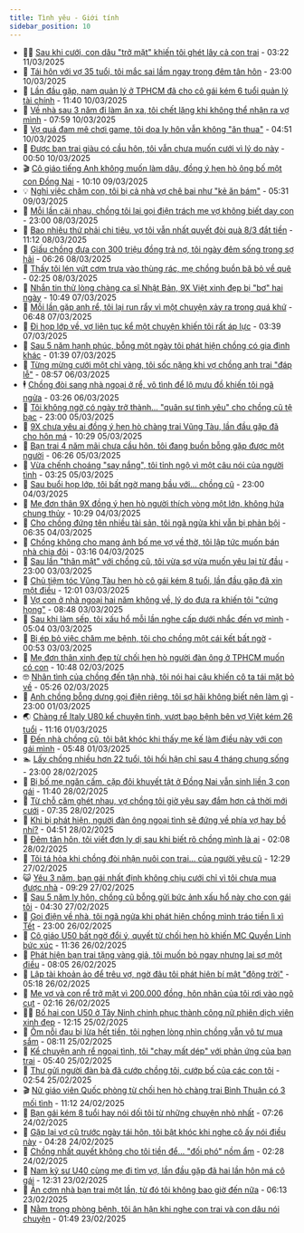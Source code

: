 ```yaml
---
title: Tình yêu - Giới tính
sidebar_position: 10
---
```


<!-- dantri-tinh-yeu-gioi-tinh:START -->
- 👨‍🏫 [Sau khi cưới, con dâu &quot;trở mặt&quot; khiến tôi ghét lây cả con trai](https://dantri.com.vn/tinh-yeu-gioi-tinh/sau-khi-cuoi-con-dau-tro-mat-khien-toi-ghet-lay-ca-con-trai-20250311102104177.htm) - 03:22 11/03/2025
- 🦣 [Tái hôn với vợ 35 tuổi, tôi mắc sai lầm ngay trong đêm tân hôn](https://dantri.com.vn/tinh-yeu-gioi-tinh/tai-hon-voi-vo-35-tuoi-toi-mac-sai-lam-ngay-trong-dem-tan-hon-20250310235751322.htm) - 23:00 10/03/2025
- 🔭 [Lần đầu gặp, nam quản lý ở TPHCM đã cho cô gái kém 6 tuổi quản lý tài chính](https://dantri.com.vn/tinh-yeu-gioi-tinh/lan-dau-gap-nam-quan-ly-o-tphcm-da-cho-co-gai-kem-6-tuoi-quan-ly-tai-chinh-20250310111110733.htm) - 11:40 10/03/2025
- 🧐 [Về nhà sau 3 năm đi làm ăn xa, tôi chết lặng khi không thể nhận ra vợ mình](https://dantri.com.vn/tinh-yeu-gioi-tinh/ve-nha-sau-3-nam-di-lam-an-xa-toi-chet-lang-khi-khong-the-nhan-ra-vo-minh-20250310145651663.htm) - 07:59 10/03/2025
- 🫶 [Vợ quá đam mê chơi game, tôi dọa ly hôn vẫn không &quot;ăn thua&quot;](https://dantri.com.vn/tinh-yeu-gioi-tinh/vo-qua-dam-me-choi-game-toi-doa-ly-hon-van-khong-an-thua-20250310114806831.htm) - 04:51 10/03/2025
- 💃 [Được bạn trai giàu có cầu hôn, tôi vẫn chưa muốn cưới vì lý do này](https://dantri.com.vn/tinh-yeu-gioi-tinh/duoc-ban-trai-giau-co-cau-hon-toi-van-chua-muon-cuoi-vi-ly-do-nay-20250310074749364.htm) - 00:50 10/03/2025
- 🎬 [Cô giáo tiếng Anh không muốn làm dâu, đồng ý hẹn hò ông bố một con Đồng Nai](https://dantri.com.vn/tinh-yeu-gioi-tinh/co-giao-tieng-anh-khong-muon-lam-dau-dong-y-hen-ho-ong-bo-mot-con-dong-nai-20250309071055032.htm) - 10:10 09/03/2025
- 💡 [Nghỉ việc chăm con, tôi bị cả nhà vợ chê bai như &quot;kẻ ăn bám&quot;](https://dantri.com.vn/tinh-yeu-gioi-tinh/nghi-viec-cham-con-toi-bi-ca-nha-vo-che-bai-nhu-ke-an-bam-20250309123103433.htm) - 05:31 09/03/2025
- 🙉 [Mỗi lần cãi nhau, chồng tôi lại gọi điện trách mẹ vợ không biết dạy con](https://dantri.com.vn/tinh-yeu-gioi-tinh/moi-lan-cai-nhau-chong-toi-lai-goi-dien-trach-me-vo-khong-biet-day-con-20250304192250766.htm) - 23:00 08/03/2025
- 🚦 [Bao nhiêu thứ phải chi tiêu, vợ tôi vẫn nhất quyết đòi quà 8/3 đắt tiền](https://dantri.com.vn/tinh-yeu-gioi-tinh/bao-nhieu-thu-phai-chi-tieu-vo-toi-van-nhat-quyet-doi-qua-83-dat-tien-20250308100458915.htm) - 11:12 08/03/2025
- 🥸 [Giấu chồng đưa con 300 triệu đồng trả nợ, tôi ngày đêm sống trong sợ hãi](https://dantri.com.vn/tinh-yeu-gioi-tinh/giau-chong-dua-con-300-trieu-dong-tra-no-toi-ngay-dem-song-trong-so-hai-20250308094455925.htm) - 06:26 08/03/2025
- 🤡 [Thấy tôi lén vứt cơm trưa vào thùng rác, mẹ chồng buồn bã bỏ về quê](https://dantri.com.vn/tinh-yeu-gioi-tinh/thay-toi-len-vut-com-trua-vao-thung-rac-me-chong-buon-ba-bo-ve-que-20250308092249982.htm) - 02:25 08/03/2025
- 🦩 [Nhắn tin thử lòng chàng ca sĩ Nhật Bản, 9X Việt xinh đẹp bị &quot;bơ&quot; hai ngày](https://dantri.com.vn/tinh-yeu-gioi-tinh/nhan-tin-thu-long-chang-ca-si-nhat-ban-9x-viet-xinh-dep-bi-bo-hai-ngay-20250307151531231.htm) - 10:49 07/03/2025
- 🤡 [Mỗi lần gặp anh rể, tôi lại run rẩy vì một chuyện xảy ra trong quá khứ](https://dantri.com.vn/tinh-yeu-gioi-tinh/moi-lan-gap-anh-re-toi-lai-run-ray-vi-mot-chuyen-xay-ra-trong-qua-khu-20250307103422319.htm) - 06:48 07/03/2025
- 🌊 [Đi họp lớp về, vợ liên tục kể một chuyện khiến tôi rất áp lực](https://dantri.com.vn/tinh-yeu-gioi-tinh/di-hop-lop-ve-vo-lien-tuc-ke-mot-chuyen-khien-toi-rat-ap-luc-20250307103826676.htm) - 03:39 07/03/2025
- 🐘 [Sau 5 năm hạnh phúc, bỗng một ngày tôi phát hiện chồng có gia đình khác](https://dantri.com.vn/tinh-yeu-gioi-tinh/sau-5-nam-hanh-phuc-bong-mot-ngay-toi-phat-hien-chong-co-gia-dinh-khac-20250307083918177.htm) - 01:39 07/03/2025
- 🚀 [Từng mừng cưới một chỉ vàng, tôi sốc nặng khi vợ chồng anh trai  &quot;đáp lễ&quot;](https://dantri.com.vn/tinh-yeu-gioi-tinh/tung-mung-cuoi-mot-chi-vang-toi-soc-nang-khi-vo-chong-anh-trai-dap-le-20250306155625608.htm) - 08:57 06/03/2025
- 🕴 [Chồng đòi sang nhà ngoại ở rể, vô tình để lộ mưu đồ khiến tôi ngã ngửa](https://dantri.com.vn/tinh-yeu-gioi-tinh/chong-doi-sang-nha-ngoai-o-re-vo-tinh-de-lo-muu-do-khien-toi-nga-ngua-20250305111136368.htm) - 03:26 06/03/2025
- 🚀 [Tôi không ngờ có ngày trở thành... &quot;quân sư tình yêu&quot; cho chồng cũ tệ bạc](https://dantri.com.vn/tinh-yeu-gioi-tinh/toi-khong-ngo-co-ngay-tro-thanh-quan-su-tinh-yeu-cho-chong-cu-te-bac-20250305183937086.htm) - 23:00 05/03/2025
- 👺 [9X chưa yêu ai đồng ý hẹn hò chàng trai Vũng Tàu, lần đầu gặp đã cho hôn má](https://dantri.com.vn/tinh-yeu-gioi-tinh/9x-chua-yeu-ai-dong-y-hen-ho-chang-trai-vung-tau-lan-dau-gap-da-cho-hon-ma-20250305135028359.htm) - 10:29 05/03/2025
- 💄 [Bạn trai 4 năm mãi chưa cầu hôn, tôi đang buồn bỗng gặp được một người](https://dantri.com.vn/tinh-yeu-gioi-tinh/ban-trai-4-nam-mai-chua-cau-hon-toi-dang-buon-bong-gap-duoc-mot-nguoi-20250305124019490.htm) - 06:26 05/03/2025
- 🌊 [Vừa chếnh choáng &quot;say nắng&quot;, tôi tỉnh ngộ vì một câu nói của người tình](https://dantri.com.vn/tinh-yeu-gioi-tinh/vua-chenh-choang-say-nang-toi-tinh-ngo-vi-mot-cau-noi-cua-nguoi-tinh-20250304221159577.htm) - 03:25 05/03/2025
- 🚦 [Sau buổi họp lớp, tôi bất ngờ mang bầu với... chồng cũ](https://dantri.com.vn/tinh-yeu-gioi-tinh/sau-buoi-hop-lop-toi-bat-ngo-mang-bau-voi-chong-cu-20250304172155390.htm) - 23:00 04/03/2025
- 👹 [Mẹ đơn thân 9X đồng ý hẹn hò người thích vòng một lớn, không hứa chung thủy](https://dantri.com.vn/tinh-yeu-gioi-tinh/me-don-than-9x-dong-y-hen-ho-nguoi-thich-vong-mot-lon-khong-hua-chung-thuy-20250304151433272.htm) - 10:29 04/03/2025
- 🚀 [Cho chồng đứng tên nhiều tài sản, tôi ngã ngửa khi vẫn bị phản bội](https://dantri.com.vn/tinh-yeu-gioi-tinh/cho-chong-dung-ten-nhieu-tai-san-toi-nga-ngua-khi-van-bi-phan-boi-20250304133435104.htm) - 06:35 04/03/2025
- 🌁 [Chồng không cho mang ảnh bố mẹ vợ về thờ, tôi lập tức muốn bán nhà chia đôi](https://dantri.com.vn/tinh-yeu-gioi-tinh/chong-khong-cho-mang-anh-bo-me-vo-ve-tho-toi-lap-tuc-muon-ban-nha-chia-doi-20250304101524324.htm) - 03:16 04/03/2025
- 🧰 [Sau lần &quot;thân mật&quot; với chồng cũ, tôi vừa sợ vừa muốn yêu lại từ đầu](https://dantri.com.vn/tinh-yeu-gioi-tinh/sau-lan-than-mat-voi-chong-cu-toi-vua-so-vua-muon-yeu-lai-tu-dau-20250303135340255.htm) - 23:00 03/03/2025
- 🦅 [Chủ tiệm tóc Vũng Tàu hẹn hò cô gái kém 8 tuổi, lần đầu gặp đã xin một điều](https://dantri.com.vn/tinh-yeu-gioi-tinh/chu-tiem-toc-vung-tau-hen-ho-co-gai-kem-8-tuoi-lan-dau-gap-da-xin-mot-dieu-20250303085116633.htm) - 12:01 03/03/2025
- 🌈 [Vợ con ở nhà ngoại hai năm không về, lý do đưa ra khiến tôi &quot;cứng họng&quot;](https://dantri.com.vn/tinh-yeu-gioi-tinh/vo-con-o-nha-ngoai-hai-nam-khong-ve-ly-do-dua-ra-khien-toi-cung-hong-20250303154827046.htm) - 08:48 03/03/2025
- 🌋 [Sau khi làm sếp, tôi xấu hổ mỗi lần nghe cấp dưới nhắc đến vợ mình](https://dantri.com.vn/tinh-yeu-gioi-tinh/sau-khi-lam-sep-toi-xau-ho-moi-lan-nghe-cap-duoi-nhac-den-vo-minh-20250303103737468.htm) - 05:04 03/03/2025
- 👺 [Bị ép bỏ việc chăm mẹ bệnh, tôi cho chồng một cái kết bất ngờ](https://dantri.com.vn/tinh-yeu-gioi-tinh/bi-ep-bo-viec-cham-me-benh-toi-cho-chong-mot-cai-ket-bat-ngo-20250228164406372.htm) - 00:53 03/03/2025
- 🎃 [Mẹ đơn thân xinh đẹp từ chối hẹn hò người đàn ông ở TPHCM muốn có con](https://dantri.com.vn/tinh-yeu-gioi-tinh/me-don-than-xinh-dep-tu-choi-hen-ho-nguoi-dan-ong-o-tphcm-muon-co-con-20250302071449356.htm) - 10:48 02/03/2025
- 🤓 [Nhân tình của chồng đến tận nhà, tôi nói hai câu khiến cô ta tái mặt bỏ về](https://dantri.com.vn/tinh-yeu-gioi-tinh/nhan-tinh-cua-chong-den-tan-nha-toi-noi-hai-cau-khien-co-ta-tai-mat-bo-ve-20250302122610728.htm) - 05:26 02/03/2025
- 🤠 [Anh chồng bỗng dưng gọi điện riêng, tôi sợ hãi không biết nên làm gì](https://dantri.com.vn/tinh-yeu-gioi-tinh/anh-chong-bong-dung-goi-dien-rieng-toi-so-hai-khong-biet-nen-lam-gi-20250302032502985.htm) - 23:00 01/03/2025
- 🌏 [Chàng rể Italy U80 kể chuyện tình, vượt bạo bệnh bên vợ Việt kém 26 tuổi](https://dantri.com.vn/tinh-yeu-gioi-tinh/chang-re-italy-u80-ke-chuyen-tinh-vuot-bao-benh-ben-vo-viet-kem-26-tuoi-20250301070819306.htm) - 11:16 01/03/2025
- 🚀 [Đến nhà chồng cũ, tôi bật khóc khi thấy mẹ kế làm điều này với con gái mình](https://dantri.com.vn/tinh-yeu-gioi-tinh/den-nha-chong-cu-toi-bat-khoc-khi-thay-me-ke-lam-dieu-nay-voi-con-gai-minh-20250301104227942.htm) - 05:48 01/03/2025
- 🏊 [Lấy chồng nhiều hơn 22 tuổi, tôi hối hận chỉ sau 4 tháng chung sống](https://dantri.com.vn/tinh-yeu-gioi-tinh/lay-chong-nhieu-hon-22-tuoi-toi-hoi-han-chi-sau-4-thang-chung-song-20250228104845805.htm) - 23:00 28/02/2025
- 🦒 [Bị bố mẹ ngăn cấm, cặp đôi khuyết tật ở Đồng Nai vẫn sinh liền 3 con gái](https://dantri.com.vn/tinh-yeu-gioi-tinh/bi-bo-me-ngan-cam-cap-doi-khuyet-tat-o-dong-nai-van-sinh-lien-3-con-gai-20250228134514781.htm) - 11:40 28/02/2025
- 💂 [Từ chỗ căm ghét nhau, vợ chồng tôi giờ yêu say đắm hơn cả thời mới cưới](https://dantri.com.vn/tinh-yeu-gioi-tinh/tu-cho-cam-ghet-nhau-vo-chong-toi-gio-yeu-say-dam-hon-ca-thoi-moi-cuoi-20250228122026163.htm) - 07:35 28/02/2025
- 💫 [Khi bị phát hiện, người đàn ông ngoại tình sẽ đứng về phía vợ hay bồ nhí?](https://dantri.com.vn/tinh-yeu-gioi-tinh/khi-bi-phat-hien-nguoi-dan-ong-ngoai-tinh-se-dung-ve-phia-vo-hay-bo-nhi-20250228105612211.htm) - 04:51 28/02/2025
- 🧠 [Đêm tân hôn, tôi viết đơn ly dị sau khi biết rõ chồng mình là ai](https://dantri.com.vn/tinh-yeu-gioi-tinh/dem-tan-hon-toi-viet-don-ly-di-sau-khi-biet-ro-chong-minh-la-ai-20250227221218407.htm) - 02:08 28/02/2025
- 🎡 [Tôi tá hỏa khi chồng đòi nhận nuôi con trai... của người yêu cũ](https://dantri.com.vn/tinh-yeu-gioi-tinh/toi-ta-hoa-khi-chong-doi-nhan-nuoi-con-trai-cua-nguoi-yeu-cu-20250227165254349.htm) - 12:29 27/02/2025
- 😺 [Yêu 3 năm, bạn gái nhất định không chịu cưới chỉ vì tôi chưa mua được nhà](https://dantri.com.vn/tinh-yeu-gioi-tinh/yeu-3-nam-ban-gai-nhat-dinh-khong-chiu-cuoi-chi-vi-toi-chua-mua-duoc-nha-20250227162916259.htm) - 09:29 27/02/2025
- 🥰 [Sau 5 năm ly hôn, chồng cũ bỗng gửi bức ảnh xấu hổ này cho con gái tôi](https://dantri.com.vn/tinh-yeu-gioi-tinh/sau-5-nam-ly-hon-chong-cu-bong-gui-buc-anh-xau-ho-nay-cho-con-gai-toi-20250227112931811.htm) - 04:30 27/02/2025
- 🐲 [Gọi điện về nhà, tôi ngã ngửa khi phát hiện chồng mình tráo tiền lì xì Tết](https://dantri.com.vn/tinh-yeu-gioi-tinh/goi-dien-ve-nha-toi-nga-ngua-khi-phat-hien-chong-minh-trao-tien-li-xi-tet-20250226124817377.htm) - 23:00 26/02/2025
- 🌝 [Cô giáo U50 bất ngờ đổi ý, quyết từ chối hẹn hò khiến MC Quyền Linh bức xúc](https://dantri.com.vn/tinh-yeu-gioi-tinh/co-giao-u50-bat-ngo-doi-y-quyet-tu-choi-hen-ho-khien-mc-quyen-linh-buc-xuc-20250226145043676.htm) - 11:36 26/02/2025
- 🐲 [Phát hiện bạn trai tặng vàng giả, tôi muốn bỏ ngay nhưng lại sợ một điều](https://dantri.com.vn/tinh-yeu-gioi-tinh/phat-hien-ban-trai-tang-vang-gia-toi-muon-bo-ngay-nhung-lai-so-mot-dieu-20250226150254599.htm) - 08:05 26/02/2025
- 📝 [Lập tài khoản ảo để trêu vợ, ngờ đâu tôi phát hiện bí mật &quot;động trời&quot;](https://dantri.com.vn/tinh-yeu-gioi-tinh/lap-tai-khoan-ao-de-treu-vo-ngo-dau-toi-phat-hien-bi-mat-dong-troi-20250226103244005.htm) - 05:18 26/02/2025
- 🦏 [Mẹ vợ và con rể trở mặt vì 200.000 đồng, hôn nhân của tôi rơi vào ngõ cụt](https://dantri.com.vn/tinh-yeu-gioi-tinh/me-vo-va-con-re-tro-mat-vi-200000-dong-hon-nhan-cua-toi-roi-vao-ngo-cut-20250226091620881.htm) - 02:16 26/02/2025
- 🧑‍🏫 [Bố hai con U50 ở Tây Ninh chinh phục thành công nữ phiên dịch viên xinh đẹp](https://dantri.com.vn/tinh-yeu-gioi-tinh/bo-hai-con-u50-o-tay-ninh-chinh-phuc-thanh-cong-nu-phien-dich-vien-xinh-dep-20250225154707516.htm) - 12:15 25/02/2025
- 🦍 [Ôm nỗi đau bị lừa hết tiền, tôi nghẹn lòng nhìn chồng vẫn vô tư mua sắm](https://dantri.com.vn/tinh-yeu-gioi-tinh/om-noi-dau-bi-lua-het-tien-toi-nghen-long-nhin-chong-van-vo-tu-mua-sam-20250225144125691.htm) - 08:11 25/02/2025
- 🌋 [Kể chuyện anh rể ngoại tình, tôi &quot;chạy mất dép&quot; với phản ứng của bạn trai](https://dantri.com.vn/tinh-yeu-gioi-tinh/ke-chuyen-anh-re-ngoai-tinh-toi-chay-mat-dep-voi-phan-ung-cua-ban-trai-20250225113456619.htm) - 05:40 25/02/2025
- 💯 [Thư gửi người đàn bà đã cướp chồng tôi, cướp bố của các con tôi](https://dantri.com.vn/tinh-yeu-gioi-tinh/thu-gui-nguoi-dan-ba-da-cuop-chong-toi-cuop-bo-cua-cac-con-toi-20250225095443245.htm) - 02:54 25/02/2025
- 🎬 [Nữ giáo viên Quốc phòng từ chối hẹn hò chàng trai Bình Thuận có 3 mối tình](https://dantri.com.vn/tinh-yeu-gioi-tinh/nu-giao-vien-quoc-phong-tu-choi-hen-ho-chang-trai-binh-thuan-co-3-moi-tinh-20250224160659457.htm) - 11:12 24/02/2025
- 📝 [Bạn gái kém 8 tuổi hay nói dối tôi từ những chuyện nhỏ nhất](https://dantri.com.vn/tinh-yeu-gioi-tinh/ban-gai-kem-8-tuoi-hay-noi-doi-toi-tu-nhung-chuyen-nho-nhat-20250224123813403.htm) - 07:26 24/02/2025
- 🧐 [Gặp lại vợ cũ trước ngày tái hôn, tôi bật khóc khi nghe cô ấy nói điều này](https://dantri.com.vn/tinh-yeu-gioi-tinh/gap-lai-vo-cu-truoc-ngay-tai-hon-toi-bat-khoc-khi-nghe-co-ay-noi-dieu-nay-20250224093909373.htm) - 04:28 24/02/2025
- 🤠 [Chồng nhất quyết không cho tôi tiền để... &quot;đối phó&quot; nồm ẩm](https://dantri.com.vn/tinh-yeu-gioi-tinh/chong-nhat-quyet-khong-cho-toi-tien-de-doi-pho-nom-am-20250224092825554.htm) - 02:28 24/02/2025
- 💼 [Nam kỹ sư U40 cùng mẹ đi tìm vợ, lần đầu gặp đã hai lần hôn má cô gái](https://dantri.com.vn/tinh-yeu-gioi-tinh/nam-ky-su-u40-cung-me-di-tim-vo-lan-dau-gap-da-hai-lan-hon-ma-co-gai-20250223161224184.htm) - 12:31 23/02/2025
- 💪 [Ăn cơm nhà bạn trai một lần, từ đó tôi không bao giờ đến nữa](https://dantri.com.vn/tinh-yeu-gioi-tinh/an-com-nha-ban-trai-mot-lan-tu-do-toi-khong-bao-gio-den-nua-20250223091939618.htm) - 06:13 23/02/2025
- 💂 [Nằm trong phòng bệnh, tôi ân hận khi nghe con trai và con dâu nói chuyện](https://dantri.com.vn/tinh-yeu-gioi-tinh/nam-trong-phong-benh-toi-an-han-khi-nghe-con-trai-va-con-dau-noi-chuyen-20250223084901339.htm) - 01:49 23/02/2025<!-- dantri-tinh-yeu-gioi-tinh:END -->
